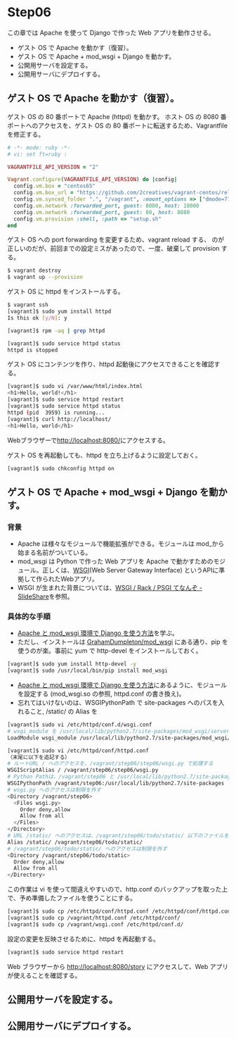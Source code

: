 # Step06

この章では Apache を使って Django で作った Web アプリを動作させる。
- ゲスト OS で Apache を動かす（復習）。
- ゲスト OS で Apache + mod_wsgi + Django を動かす。
- 公開用サーバを設定する。
- 公開用サーバにデプロイする。

## ゲスト OS で Apache を動かす（復習）。
ゲスト OS の 80 番ポートで Apache (httpd) を動かす。
ホスト OS の 8080 番ポートへのアクセスを、ゲスト OS の 80 番ポートに転送するため、Vagrantfile を修正する。

```ruby
# -*- mode: ruby -*-
# vi: set ft=ruby :

VAGRANTFILE_API_VERSION = "2"

Vagrant.configure(VAGRANTFILE_API_VERSION) do |config|
  config.vm.box = "centos65"
  config.vm.box_url = "https://github.com/2creatives/vagrant-centos/releases/download/v6.5.3/centos65-x86_64-20140116.box"
  config.vm.synced_folder ".", "/vagrant", :mount_options => ["dmode=777", "fmode=777"]
  config.vm.network :forwarded_port, guest: 8000, host: 18000
  config.vm.network :forwarded_port, guest: 80, host: 8080
  config.vm.provision :shell, :path => "setup.sh"
end
```

ゲスト OS への port forwarding を変更するため、vagrant reload する、
のが正しいのだが、前回までの設定ミスがあったので、一度、破棄して provision する。

```sh
$ vagrant destroy
$ vagrant up --provision
```

ゲスト OS に httpd をインストールする。

```sh
$ vagrant ssh
[vagrant]$ sudo yum install httpd
Is this ok [y/N]: y

[vagrant]$ rpm -aq | grep httpd

[vagrant]$ sudo service httpd status
httpd is stopped
```

ゲスト OS にコンテンツを作り、httpd 起動後にアクセスできることを確認する。

```sh
[vagrant]$ sudo vi /var/www/html/index.html
<h1>Hello, world!</h1>
[vagrant]$ sudo service httpd restart
[vagrant]$ sudo service httpd status
httpd (pid  3959) is running...
[vagrant]$ curl http://localhost/
<h1>Hello, world</h1>
```

Webブラウザーで[http://localhost:8080/](http://localhost:8080/)にアクセスする。

ゲスト OS を再起動しても、httpd を立ち上げるように設定しておく。

```sh
[vagrant]$ sudo chkconfig httpd on
```

## ゲスト OS で Apache + mod_wsgi + Django を動かす。

### 背景
- Apache は様々なモジュールで機能拡張ができる。モジュールは mod_から始まる名前がついている。
- mod_wsgi は Python で作った Web アプリを Apache で動かすためのモジュール。正しくは、[WSGI](http://wsgi.readthedocs.org/en/latest/what.html)(Web Server Gateway Interface) というAPIに準拠して作られたWebアプリ。
- WSGI が生まれた背景については、[WSGI / Rack / PSGI てなんぞ - SlideShare](http://www.slideshare.net/katsuji/wsgi-rack-psgi)を参照。

### 具体的な手順

- [Apache と mod_wsgi 環境で Django を使う方法](http://docs.djangoproject.jp/en/latest/howto/deployment/wsgi/modwsgi.html)を学ぶ。
- ただし、インストールは [GrahamDumpleton/mod_wsgi](https://github.com/GrahamDumpleton/mod_wsgi) にある通り、pip を使うのが楽。事前に yum で http-devel をインストールしておく。
              
```sh
[vagrant]$ sudo yum install http-devel -y
[vagrant]$ sudo /usr/local/bin/pip install mod_wsgi
```

- [Apache と mod_wsgi 環境で Django を使う方法](http://docs.djangoproject.jp/en/latest/howto/deployment/wsgi/modwsgi.html)にあるように、モジュールを設定する (mod_wsgi.so の参照, httpd.conf の書き換え)。
- 忘れてはいけないのは、WSGIPythonPath で site-packages へのパスを入れること, /static/ の Alias を

```sh
[vagrant]$ sudo vi /etc/httpd/conf.d/wsgi.conf
# wsgi_module を /usr/local/lib/python2.7/site-packages/mod_wsgi/server/mod_wsgi-py27.so から Apache にインストールする
LoadModule wsgi_module /usr/local/lib/python2.7/site-packages/mod_wsgi/server/mod_wsgi-py27.so

[vagrant]$ sudo vi /etc/httpd/conf/httpd.conf
（末尾に以下を追記する）
# ルートURL / へのアクセスを、/vagrant/step06/step06/wsgi.py で処理する
WSGIScriptAlias / /vagrant/step06/step06/wsgi.py
# Python Pathは、/vagrant/step06 と /usr/local/lib/python2.7/site-packages を参照する。
WSGIPythonPath /vagrant/step06:/usr/local/lib/python2.7/site-packages
# wsgi.py へのアクセスは制限を外す
<Directory /vagrant/step06>
  <Files wsgi.py>
    Order deny,allow
    Allow from all
  </Files>
</Directory>
# URL /static/ へのアクセスは、/vagrant/step06/todo/static/ 以下のファイルを参照する。
Alias /static/ /vagrant/step06/todo/static/
# /vagrant/step06/todo/static/ へのアクセスは制限を外す
<Directory /vagrant/step06/todo/static>
  Order deny,allow
  Allow from all
</Directory>
```

この作業は vi を使って間違えやすいので、http.conf のバックアップを取った上で、予め準備したファイルを使うことにする。
```sh
[vagrant]$ sudo cp /etc/httpd/conf/httpd.conf /etc/httpd/conf/httpd.conf.org
[vagrant]$ sudo cp /vagrant/httpd.conf /etc/httpd/conf/
[vagrant]$ sudo cp /vagrant/wsgi.conf /etc/httpd/conf.d/
```

設定の変更を反映させるために、httpd を再起動する。

```sh
[vagrant]$ sudo service httpd restart
```

Web ブラウザーから [http://localhost:8080/story](http://localhost:8080/story) にアクセスして、Web アプリが使えることを確認する。

## 公開用サーバを設定する。
## 公開用サーバにデプロイする。
